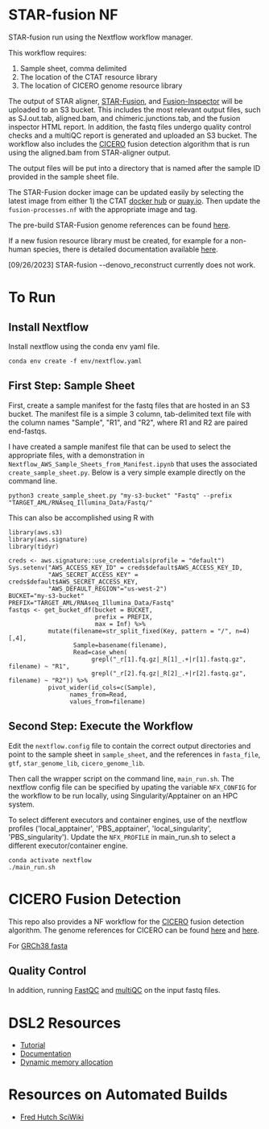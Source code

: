 # STAR-fusion NF

 STAR-fusion run using the Nextflow workflow manager.

 This workflow requires:
  1. Sample sheet, comma delimited
  2. The location of the CTAT resource library
  3. The location of CICERO genome resource library

The output of STAR aligner, [STAR-Fusion](https://github.com/STAR-Fusion/STAR-Fusion/wiki), and [Fusion-Inspector](https://github.com/FusionInspector/FusionInspector/wiki) will be uploaded to an S3 bucket. This includes the most relevant output files, such as SJ.out.tab, aligned.bam, and chimeric.junctions.tab, and the fusion inspector HTML report. In addition, the fastq files undergo quality control checks and a multiQC report is generated and uploaded an S3 bucket.  The workflow also includes the [CICERO](https://github.com/stjude/CICERO) fusion detection algorithm that is run using the aligned.bam from STAR-aligner output.  

The output files will be put into a directory that is named after the sample ID provided in the sample sheet file.  

The STAR-Fusion docker image can be updated easily by selecting the latest image from either 1) the CTAT [docker hub](https://hub.docker.com/r/trinityctat/starfusion) or [quay.io](quay.io). Then update the `fusion-processes.nf` with the appropriate image and tag.

The pre-build STAR-Fusion genome references can be found [here](https://data.broadinstitute.org/Trinity/CTAT_RESOURCE_LIB/). 

If a new fusion resource library must be created, for example for a non-human species, there is detailed documentation available [here](https://github.com/NCIP/ctat-genome-lib-builder/wiki).

[09/26/2023]
STAR-fusion --denovo_reconstruct currently does not work. 

# To Run

## Install Nextflow

Install nextflow using the conda env yaml file.

```
conda env create -f env/nextflow.yaml
```

## First Step: Sample Sheet

First, create a sample manifest for the fastq files that are hosted in an S3 bucket. The manifest file is a simple 3 column, tab-delimited text file with the column names "Sample", "R1", and "R2", where R1 and R2 are paired end-fastqs.

I have created a sample manifest file that can be used to select the appropriate files, with a demonstration in `Nextflow_AWS_Sample_Sheets_from_Manifest.ipynb` that uses the associated `create_sample_sheet.py`. Below is a very simple example directly on the command line.

```
python3 create_sample_sheet.py "my-s3-bucket" "Fastq" --prefix "TARGET_AML/RNAseq_Illumina_Data/Fastq/"
```

This can also be accomplished using R with 

```
library(aws.s3)
library(aws.signature)
library(tidyr) 

creds <- aws.signature::use_credentials(profile = "default")
Sys.setenv("AWS_ACCESS_KEY_ID" = creds$default$AWS_ACCESS_KEY_ID,
           "AWS_SECRET_ACCESS_KEY" = creds$default$AWS_SECRET_ACCESS_KEY,
           "AWS_DEFAULT_REGION"="us-west-2")
BUCKET="my-s3-bucket"
PREFIX="TARGET_AML/RNAseq_Illumina_Data/Fastq"
fastqs <- get_bucket_df(bucket = BUCKET, 
                        prefix = PREFIX,
                        max = Inf) %>%
           mutate(filename=str_split_fixed(Key, pattern = "/", n=4)[,4],
                  Sample=basename(filename),
                  Read=case_when(
                       grepl("_r[1].fq.gz|_R[1]_.+|r[1].fastq.gz", filename) ~ "R1", 
                       grepl("_r[2].fq.gz|_R[2]_.+|r[2].fastq.gz", filename) ~ "R2")) %>% 
           pivot_wider(id_cols=c(Sample), 
                 names_from=Read, 
                 values_from=filename)                      
```


## Second Step: Execute the Workflow

Edit the `nextflow.config` file to contain the correct output directories and point to the sample sheet in `sample_sheet`, and the references in `fasta_file`, `gtf`, `star_genome_lib`, `cicero_genome_lib`. 

Then  call the wrapper script on the command line, `main_run.sh`. The nextflow config file can be specified by upating the variable `NFX_CONFIG` for the workflow to be run locally, using Singularity/Apptainer on an HPC system. 

To select different executors and container engines, use of the nextflow profiles ('local_apptainer', 'PBS_apptainer', 'local_singularity', 'PBS_singularity'). Update the `NFX_PROFILE` in main_run.sh to select a different executor/container engine. 

```
conda activate nextflow
./main_run.sh
```

# CICERO Fusion Detection

This repo also provides a NF workflow for the [CICERO](https://github.com/stjude/CICERO) fusion detection algorithm. The genome references for CICERO can be found [here](https://www.bcgsc.ca/downloads/genomes/9606/hg19/1000genomes/bwa_ind/genome/GRCh37-lite.fa) and [here](https://doi.org/10.5281/zenodo.3817656).

For [GRCh38 fasta](ftp://ftp.ncbi.nlm.nih.gov/genomes/all/GCA/000/001/405/GCA_000001405.15_GRCh38/seqs_for_alignment_pipelines.ucsc_ids/GCA_000001405.15_GRCh38_no_alt_analysis_set.fna.gz)


## Quality Control 

In addition, running [FastQC](https://www.bioinformatics.babraham.ac.uk/projects/fastqc/) and [multiQC](https://multiqc.info/) on the input fastq files. 

# DSL2 Resources

* [Tutorial](https://github.com/nextflow-io/nfcamp-tutorial)
* [Documentation](https://www.nextflow.io/docs/latest/dsl2.html)
* [Dynamic memory allocation](https://lucacozzuto.medium.com/handling-failing-jobs-with-nextflow-24405b97b679)

# Resources on Automated Builds
* [Fred Hutch SciWiki](https://sciwiki.fredhutch.org/hdc/hdc_building_containers/#step-2-define-your-docker-image)